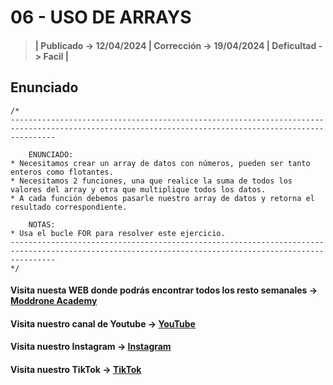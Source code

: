 # 06 - USO DE ARRAYS

> #### | Publicado -> 12/04/2024 | Corrección -> 19/04/2024 | Deficultad -> Facil |

## Enunciado
```
/*
------------------------------------------------------------------------------------------------------------------------------------------------------

    ENUNCIADO:
* Necesitamos crear un array de datos con números, pueden ser tanto enteros como flotantes. 
* Necesitamos 2 funciones, una que realice la suma de todos los valores del array y otra que multiplique todos los datos. 
* A cada función debemos pasarle nuestro array de datos y retorna el resultado correspondiente. 
    
    NOTAS:
* Usa el bucle FOR para resolver este ejercicio.
------------------------------------------------------------------------------------------------------------------------------------------------------
*/ 
```
#### Visita nuesta WEB donde podrás encontrar todos los resto semanales -> [Moddrone Academy](https://moddroneacademy.com/index.php/python/)

#### Visita nuestro canal de Youtube -> [YouTube](https://www.youtube.com/@Moddrone)

#### Visita nuestro Instagram -> [Instagram](https://www.instagram.com/moddrone/)

#### Visita nuestro TikTok -> [TikTok](https://www.tiktok.com/@moddrone)
